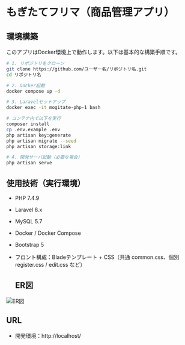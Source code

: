 # もぎたてフリマ（商品管理アプリ）

## 環境構築

このアプリはDocker環境上で動作します。以下は基本的な構築手順です。

```bash
# 1. リポジトリをクローン
git clone https://github.com/ユーザー名/リポジトリ名.git
cd リポジトリ名

# 2. Docker起動
docker compose up -d

# 3. Laravelセットアップ
docker exec -it mogitate-php-1 bash

# コンテナ内で以下を実行
composer install
cp .env.example .env
php artisan key:generate
php artisan migrate --seed
php artisan storage:link

# 4. 開発サーバ起動（必要な場合）
php artisan serve
```

## 使用技術（実行環境）

- PHP 7.4.9  
- Laravel 8.x  
- MySQL 5.7  
- Docker / Docker Compose  
- Bootstrap 5  
- フロント構成：Bladeテンプレート + CSS（共通 common.css、個別 register.css / edit.css など）

  ## ER図

![ER図](https://github.com/Kay-sep27/mogitate/blob/main/er.diegram.png?raw=true)

  ## URL
- 開発環境：http://localhost/